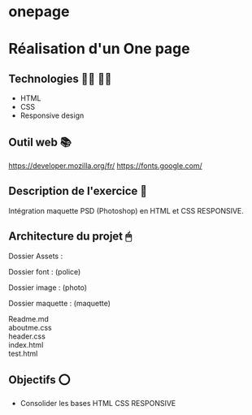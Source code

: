# onepage

# Réalisation d'un One page

## Technologies 👨‍💻 👩‍💻

- HTML
- CSS
- Responsive design

## Outil web 📚

https://developer.mozilla.org/fr/
https://fonts.google.com/

## Description de l'exercice 📄

Intégration maquette PSD (Photoshop) en HTML et CSS RESPONSIVE.

## Architecture du projet 🖱

Dossier Assets :

Dossier font : (police)

Dossier image : (photo)

Dossier maquette : (maquette)

Readme.md <br>
aboutme.css <br>
header.css <br>
index.html <br>
test.html

## Objectifs ⭕️

- Consolider les bases HTML CSS RESPONSIVE
